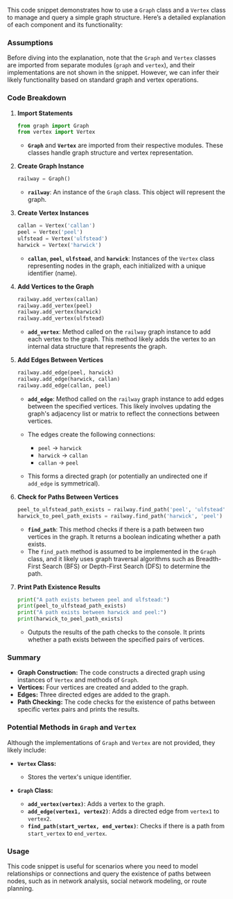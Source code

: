 This code snippet demonstrates how to use a `Graph` class and a `Vertex` class to manage and query a simple graph structure. Here’s a detailed explanation of each component and its functionality:

### Assumptions

Before diving into the explanation, note that the `Graph` and `Vertex` classes are imported from separate modules (`graph` and `vertex`), and their implementations are not shown in the snippet. However, we can infer their likely functionality based on standard graph and vertex operations.

### Code Breakdown

1. **Import Statements**

   ```python
   from graph import Graph
   from vertex import Vertex
   ```

   - **`Graph`** and **`Vertex`** are imported from their respective modules. These classes handle graph structure and vertex representation.

2. **Create Graph Instance**

   ```python
   railway = Graph()
   ```

   - **`railway`**: An instance of the `Graph` class. This object will represent the graph.

3. **Create Vertex Instances**

   ```python
   callan = Vertex('callan')
   peel = Vertex('peel')
   ulfstead = Vertex('ulfstead')
   harwick = Vertex('harwick')
   ```

   - **`callan`**, **`peel`**, **`ulfstead`**, and **`harwick`**: Instances of the `Vertex` class representing nodes in the graph, each initialized with a unique identifier (name).

4. **Add Vertices to the Graph**

   ```python
   railway.add_vertex(callan)
   railway.add_vertex(peel)
   railway.add_vertex(harwick)
   railway.add_vertex(ulfstead)
   ```

   - **`add_vertex`**: Method called on the `railway` graph instance to add each vertex to the graph. This method likely adds the vertex to an internal data structure that represents the graph.

5. **Add Edges Between Vertices**

   ```python
   railway.add_edge(peel, harwick)
   railway.add_edge(harwick, callan)
   railway.add_edge(callan, peel)
   ```

   - **`add_edge`**: Method called on the `railway` graph instance to add edges between the specified vertices. This likely involves updating the graph's adjacency list or matrix to reflect the connections between vertices.

   - The edges create the following connections:
     - `peel` -> `harwick`
     - `harwick` -> `callan`
     - `callan` -> `peel`

   - This forms a directed graph (or potentially an undirected one if `add_edge` is symmetrical).

6. **Check for Paths Between Vertices**

   ```python
   peel_to_ulfstead_path_exists = railway.find_path('peel', 'ulfstead')
   harwick_to_peel_path_exists = railway.find_path('harwick', 'peel')
   ```

   - **`find_path`**: This method checks if there is a path between two vertices in the graph. It returns a boolean indicating whether a path exists.
   - The `find_path` method is assumed to be implemented in the `Graph` class, and it likely uses graph traversal algorithms such as Breadth-First Search (BFS) or Depth-First Search (DFS) to determine the path.

7. **Print Path Existence Results**

   ```python
   print("A path exists between peel and ulfstead:")
   print(peel_to_ulfstead_path_exists)
   print("A path exists between harwick and peel:")
   print(harwick_to_peel_path_exists)
   ```

   - Outputs the results of the path checks to the console. It prints whether a path exists between the specified pairs of vertices.

### Summary

- **Graph Construction:** The code constructs a directed graph using instances of `Vertex` and methods of `Graph`.
- **Vertices:** Four vertices are created and added to the graph.
- **Edges:** Three directed edges are added to the graph.
- **Path Checking:** The code checks for the existence of paths between specific vertex pairs and prints the results.

### Potential Methods in `Graph` and `Vertex`

Although the implementations of `Graph` and `Vertex` are not provided, they likely include:

- **`Vertex` Class:**
  - Stores the vertex's unique identifier.
  
- **`Graph` Class:**
  - **`add_vertex(vertex)`**: Adds a vertex to the graph.
  - **`add_edge(vertex1, vertex2)`**: Adds a directed edge from `vertex1` to `vertex2`.
  - **`find_path(start_vertex, end_vertex)`**: Checks if there is a path from `start_vertex` to `end_vertex`.

### Usage

This code snippet is useful for scenarios where you need to model relationships or connections and query the existence of paths between nodes, such as in network analysis, social network modeling, or route planning.